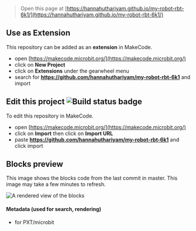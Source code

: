 
> Open this page at [https://hannahuthariyam.github.io/my-robot-rbt-6k1/](https://hannahuthariyam.github.io/my-robot-rbt-6k1/)

## Use as Extension

This repository can be added as an **extension** in MakeCode.

* open [https://makecode.microbit.org/](https://makecode.microbit.org/)
* click on **New Project**
* click on **Extensions** under the gearwheel menu
* search for **https://github.com/hannahuthariyam/my-robot-rbt-6k1** and import

## Edit this project ![Build status badge](https://github.com/hannahuthariyam/my-robot-rbt-6k1/workflows/MakeCode/badge.svg)

To edit this repository in MakeCode.

* open [https://makecode.microbit.org/](https://makecode.microbit.org/)
* click on **Import** then click on **Import URL**
* paste **https://github.com/hannahuthariyam/my-robot-rbt-6k1** and click import

## Blocks preview

This image shows the blocks code from the last commit in master.
This image may take a few minutes to refresh.

![A rendered view of the blocks](https://github.com/hannahuthariyam/my-robot-rbt-6k1/raw/master/.github/makecode/blocks.png)

#### Metadata (used for search, rendering)

* for PXT/microbit
<script src="https://makecode.com/gh-pages-embed.js"></script><script>makeCodeRender("{{ site.makecode.home_url }}", "{{ site.github.owner_name }}/{{ site.github.repository_name }}");</script>
